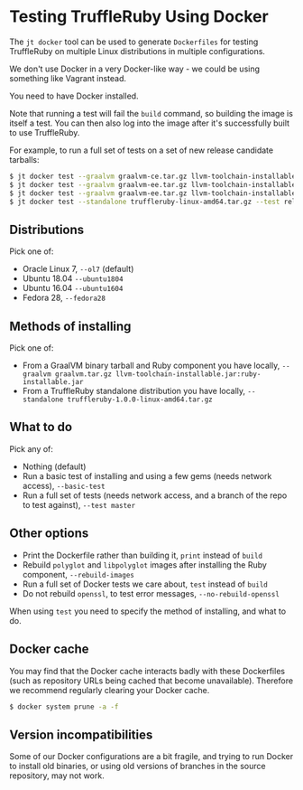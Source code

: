 # Testing TruffleRuby Using Docker

The `jt docker` tool can be used to generate `Dockerfiles` for testing
TruffleRuby on multiple Linux distributions in multiple configurations.

We don't use Docker in a very Docker-like way - we could be using something like
Vagrant instead.

You need to have Docker installed.

Note that running a test will fail the `build` command, so building the image
is itself a test. You can then also log into the image after it's successfully
built to use TruffleRuby.

For example, to run a full set of tests on a set of new release candidate tarballs:

```bash
$ jt docker test --graalvm graalvm-ce.tar.gz llvm-toolchain-installable.jar:ruby-installable-ce.jar --test release_branch
$ jt docker test --graalvm graalvm-ee.tar.gz llvm-toolchain-installable.jar:ruby-installable-ee.jar --test release_branch
$ jt docker test --graalvm graalvm-ee.tar.gz llvm-toolchain-installable.jar:ruby-installable-ee.jar --rebuild-images native-image-installable-ee.jar --test release_branch
$ jt docker test --standalone truffleruby-linux-amd64.tar.gz --test release_branch
```

## Distributions

Pick one of:

* Oracle Linux 7, `--ol7` (default)
* Ubuntu 18.04 `--ubuntu1804`
* Ubuntu 16.04 `--ubuntu1604`
* Fedora 28, `--fedora28`

## Methods of installing

Pick one of:

* From a GraalVM binary tarball and Ruby component you have locally, `--graalvm graalvm.tar.gz llvm-toolchain-installable.jar:ruby-installable.jar`
* From a TruffleRuby standalone distribution you have locally, `--standalone truffleruby-1.0.0-linux-amd64.tar.gz`

## What to do

Pick any of:

* Nothing (default)
* Run a basic test of installing and using a few gems (needs network access), `--basic-test`
* Run a full set of tests (needs network access, and a branch of the repo to test against), `--test master`

## Other options

* Print the Dockerfile rather than building it, `print` instead of `build`
* Rebuild `polyglot` and `libpolyglot` images after installing the Ruby component, `--rebuild-images`
* Run a full set of Docker tests we care about, `test` instead of `build`
* Do not rebuild `openssl`, to test error messages, `--no-rebuild-openssl`

When using `test` you need to specify the method of installing, and what to do.

## Docker cache

You may find that the Docker cache interacts badly with these Dockerfiles (such
as repository URLs being cached that become unavailable). Therefore we recommend
regularly clearing your Docker cache.

```bash
$ docker system prune -a -f
```

## Version incompatibilities

Some of our Docker configurations are a bit fragile, and trying to run Docker
to install old binaries, or using old versions of branches in the source
repository, may not work.
